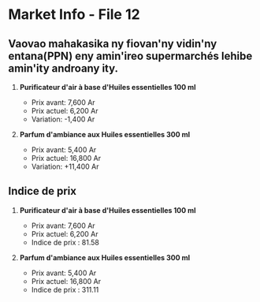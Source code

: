 # Market Info - File 12

## Vaovao mahakasika ny fiovan'ny vidin'ny entana(PPN) eny amin'ireo supermarchés lehibe amin'ity androany ity.

1. **Purificateur d'air à base d'Huiles essentielles 100 ml**
   - Prix avant: 7,600 Ar
   - Prix actuel: 6,200 Ar
   - Variation: -1,400 Ar

2. **Parfum d'ambiance aux Huiles essentielles 300 ml**
   - Prix avant: 5,400 Ar
   - Prix actuel: 16,800 Ar
   - Variation: +11,400 Ar



## Indice de prix

1. **Purificateur d'air à base d'Huiles essentielles 100 ml**
   - Prix avant: 7,600 Ar
   - Prix actuel: 6,200 Ar
   - Indice de prix : 81.58

2. **Parfum d'ambiance aux Huiles essentielles 300 ml**
   - Prix avant: 5,400 Ar
   - Prix actuel: 16,800 Ar
   - Indice de prix : 311.11

